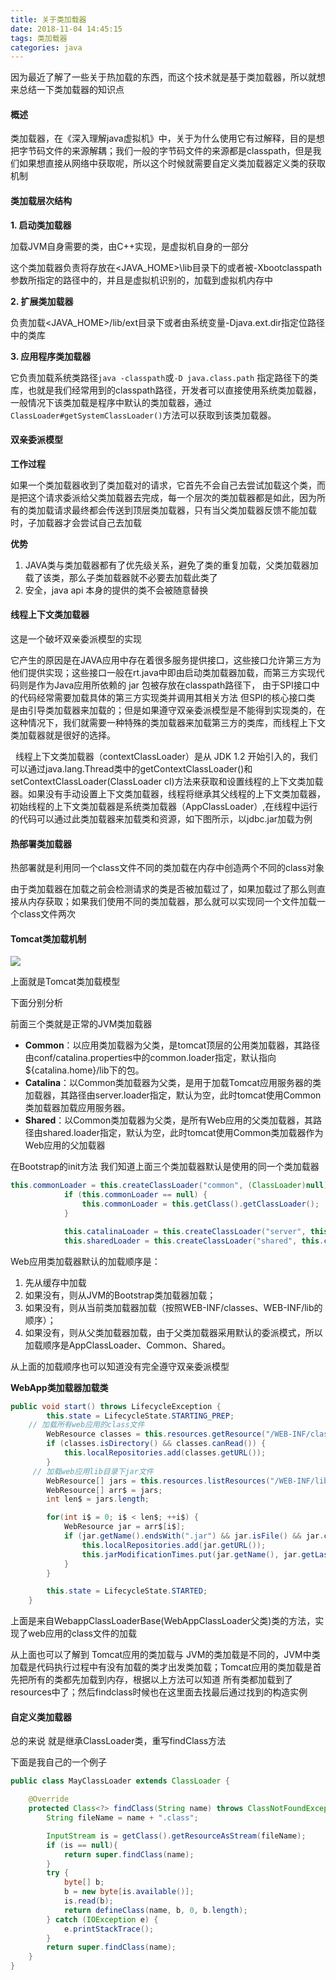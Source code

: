 ```yaml
---
title: 关于类加载器
date: 2018-11-04 14:45:15
tags: 类加载器
categories: java
---
```


因为最近了解了一些关于热加载的东西，而这个技术就是基于类加载器，所以就想来总结一下类加载器的知识点

#### 概述

类加载器，在《深入理解java虚拟机》中，关于为什么使用它有过解释，目的是想把字节码文件的来源解耦；我们一般的字节码文件的来源都是classpath，但是我们如果想直接从网络中获取呢，所以这个时候就需要自定义类加载器定义类的获取机制

#### 类加载层次结构

**1. 启动类加载器**

加载JVM自身需要的类，由C++实现，是虚拟机自身的一部分

这个类加载器负责将存放在<JAVA_HOME>\lib目录下的或者被-Xbootclasspath 参数所指定的路径中的，并且是虚拟机识别的，加载到虚拟机内存中

**2. 扩展类加载器**

负责加载<JAVA_HOME>/lib/ext目录下或者由系统变量-Djava.ext.dir指定位路径中的类库	

**3. 应用程序类加载器**

它负责加载系统类路径`java -classpath`或`-D java.class.path` 指定路径下的类库，也就是我们经常用到的classpath路径，开发者可以直接使用系统类加载器，一般情况下该类加载是程序中默认的类加载器，通过`ClassLoader#getSystemClassLoader()`方法可以获取到该类加载器。 

#### 双亲委派模型

**工作过程**

如果一个类加载器收到了类加载对的请求，它首先不会自己去尝试加载这个类，而是把这个请求委派给父类加载器去完成，每一个层次的类加载器都是如此，因为所有的类加载请求最终都会传送到顶层类加载器，只有当父类加载器反馈不能加载时，子加载器才会尝试自己去加载

**优势**

1. JAVA类与类加载器都有了优先级关系，避免了类的重复加载，父类加载器加载了该类，那么子类加载器就不必要去加载此类了
2. 安全，java api 本身的提供的类不会被随意替换

#### 线程上下文类加载器

这是一个破坏双亲委派模型的实现

它产生的原因是在JAVA应用中存在着很多服务提供接口，这些接口允许第三方为他们提供实现；这些接口一般在rt.java中即由启动类加载器加载，而第三方实现代码则是作为Java应用所依赖的 jar 包被存放在classpath路径下， 由于SPI接口中的代码经常需要加载具体的第三方实现类并调用其相关方法 但SPI的核心接口类	是由引导类加载器来加载的；但是如果遵守双亲委派模型是不能得到实现类的，在这种情况下，我们就需要一种特殊的类加载器来加载第三方的类库，而线程上下文类加载器就是很好的选择。  

  线程上下文类加载器（contextClassLoader）是从 JDK 1.2 开始引入的，我们可以通过java.lang.Thread类中的getContextClassLoader()和 setContextClassLoader(ClassLoader cl)方法来获取和设置线程的上下文类加载器。如果没有手动设置上下文类加载器，线程将继承其父线程的上下文类加载器，初始线程的上下文类加载器是系统类加载器（AppClassLoader）,在线程中运行的代码可以通过此类加载器来加载类和资源，如下图所示，以jdbc.jar加载为例

#### 热部署类加载器

热部署就是利用同一个class文件不同的类加载在内存中创造两个不同的class对象

由于类加载器在加载之前会检测请求的类是否被加载过了，如果加载过了那么则直接从内存获取；如果我们使用不同的类加载器，那么就可以实现同一个文件加载一个class文件两次

#### Tomcat类加载机制

![](http://upload-images.jianshu.io/upload_images/4236553-89bacc3467d513f0.png?imageMogr2/auto-orient/strip%7CimageView2/2/w/1240)



上面就是Tomcat类加载模型

下面分别分析

前面三个类就是正常的JVM类加载器

- **Common**：以应用类加载器为父类，是tomcat顶层的公用类加载器，其路径由conf/catalina.properties中的common.loader指定，默认指向${catalina.home}/lib下的包。
- **Catalina**：以Common类加载器为父类，是用于加载Tomcat应用服务器的类加载器，其路径由server.loader指定，默认为空，此时tomcat使用Common类加载器加载应用服务器。
- **Shared**：以Common类加载器为父类，是所有Web应用的父类加载器，其路径由shared.loader指定，默认为空，此时tomcat使用Common类加载器作为Web应用的父加载器 

在Bootstrap的init方法 我们知道上面三个类加载器默认是使用的同一个类加载器

```java
this.commonLoader = this.createClassLoader("common", (ClassLoader)null);
            if (this.commonLoader == null) {
                this.commonLoader = this.getClass().getClassLoader();
            }

            this.catalinaLoader = this.createClassLoader("server", this.commonLoader);
            this.sharedLoader = this.createClassLoader("shared", this.commonLoader);
```

Web应用类加载器默认的加载顺序是： 

1. 先从缓存中加载 
2. 如果没有，则从JVM的Bootstrap类加载器加载； 
3. 如果没有，则从当前类加载器加载（按照WEB-INF/classes、WEB-INF/lib的顺序）； 
4. 如果没有，则从父类加载器加载，由于父类加载器采用默认的委派模式，所以加载顺序是AppClassLoader、Common、Shared。 

从上面的加载顺序也可以知道没有完全遵守双亲委派模型

**WebApp类加载器加载类**

```java
public void start() throws LifecycleException {
        this.state = LifecycleState.STARTING_PREP;
    // 加载所有web应用的class文件
        WebResource classes = this.resources.getResource("/WEB-INF/classes");
        if (classes.isDirectory() && classes.canRead()) {
            this.localRepositories.add(classes.getURL());
        }
     // 加载web应用lib目录下jar文件
        WebResource[] jars = this.resources.listResources("/WEB-INF/lib");
        WebResource[] arr$ = jars;
        int len$ = jars.length;

        for(int i$ = 0; i$ < len$; ++i$) {
            WebResource jar = arr$[i$];
            if (jar.getName().endsWith(".jar") && jar.isFile() && jar.canRead()) {
                this.localRepositories.add(jar.getURL());
                this.jarModificationTimes.put(jar.getName(), jar.getLastModified());
            }
        }

        this.state = LifecycleState.STARTED;
    }

```

 上面是来自WebappClassLoaderBase(WebAppClassLoader父类)类的方法，实现了web应用的class文件的加载

从上面也可以了解到 Tomcat应用的类加载与 JVM的类加载是不同的，JVM中类加载是代码执行过程中有没有加载的类才出发类加载；Tomcat应用的类加载是首先把所有的类都先加载到内存，根据以上方法可以知道 所有类都加载到了resources中了；然后findclass时候也在这里面去找最后通过找到的构造实例



#### 自定义类加载器

总的来说 就是继承ClassLoader类，重写findClass方法

下面是我自己的一个例子

```java
public class MayClassLoader extends ClassLoader {

    @Override
    protected Class<?> findClass(String name) throws ClassNotFoundException {
        String fileName = name + ".class";

        InputStream is = getClass().getResourceAsStream(fileName);
        if (is == null){
            return super.findClass(name);
        }
        try {
            byte[] b;
            b = new byte[is.available()];
            is.read(b);
            return defineClass(name, b, 0, b.length);
        } catch (IOException e) {
            e.printStackTrace();
        }
        return super.findClass(name);
    }
}
```

